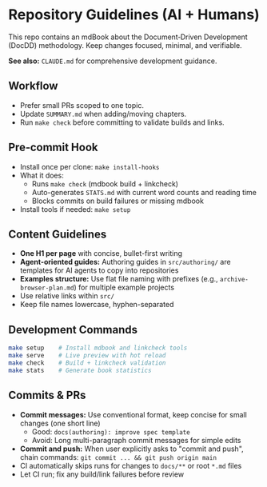 # Repository Guidelines (AI + Humans)

This repo contains an mdBook about the Document‑Driven Development (DocDD) methodology. Keep changes focused, minimal, and verifiable.

**See also:** `CLAUDE.md` for comprehensive development guidance.

## Workflow
- Prefer small PRs scoped to one topic.
- Update `SUMMARY.md` when adding/moving chapters.
- Run `make check` before committing to validate builds and links.

## Pre‑commit Hook
- Install once per clone: `make install-hooks`
- What it does:
  - Runs `make check` (mdbook build + linkcheck)
  - Auto-generates `STATS.md` with current word counts and reading time
  - Blocks commits on build failures or missing mdbook
- Install tools if needed: `make setup`

## Content Guidelines
- **One H1 per page** with concise, bullet-first writing
- **Agent-oriented guides:** Authoring guides in `src/authoring/` are templates for AI agents to copy into repositories
- **Examples structure:** Use flat file naming with prefixes (e.g., `archive-browser-plan.md`) for multiple example projects
- Use relative links within `src/`
- Keep file names lowercase, hyphen-separated

## Development Commands
```bash
make setup    # Install mdbook and linkcheck tools
make serve    # Live preview with hot reload
make check    # Build + linkcheck validation
make stats    # Generate book statistics
```

## Commits & PRs
- **Commit messages:** Use conventional format, keep concise for small changes (one short line)
  - Good: `docs(authoring): improve spec template`
  - Avoid: Long multi-paragraph commit messages for simple edits
- **Commit and push:** When user explicitly asks to "commit and push", chain commands: `git commit ... && git push origin main`
- CI automatically skips runs for changes to `docs/**` or root `*.md` files
- Let CI run; fix any build/link failures before review

